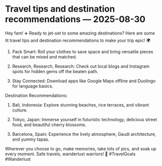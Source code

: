 # Travel tips and destination recommendations — 2025-08-30

Hey fam! ✈️ Ready to jet-set to some amazing destinations? Here are some lit travel tips and destination recommendations to make your trip epic! 🌍

1. Pack Smart: Roll your clothes to save space and bring versatile pieces that can be mixed and matched.

2. Research, Research, Research: Check out local blogs and Instagram spots for hidden gems off the beaten path.

3. Stay Connected: Download apps like Google Maps offline and Duolingo for language basics.

Destination Recommendations:

1. Bali, Indonesia: Explore stunning beaches, rice terraces, and vibrant culture.

2. Tokyo, Japan: Immerse yourself in futuristic technology, delicious street food, and beautiful cherry blossoms.

3. Barcelona, Spain: Experience the lively atmosphere, Gaudi architecture, and yummy tapas.

Wherever you choose to go, make memories, take lots of pics, and soak up every moment. Safe travels, wanderlust warriors! 💫 #TravelGoals #Wanderlust